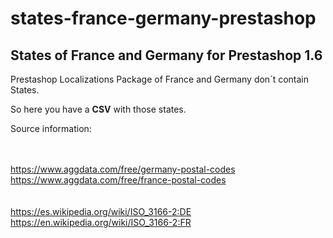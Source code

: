 # states-france-germany-prestashop
<h2>States of France and Germany for Prestashop 1.6</h2>

</p>Prestashop Localizations Package of France and Germany don´t contain States.</p>

<p>So here you have a <strong>CSV</strong> with those states.</p>

<p>Source information:</p>

</br></br>
https://www.aggdata.com/free/germany-postal-codes </br>
https://www.aggdata.com/free/france-postal-codes</br>
</br></br>
https://es.wikipedia.org/wiki/ISO_3166-2:DE</br>
https://en.wikipedia.org/wiki/ISO_3166-2:FR</br>